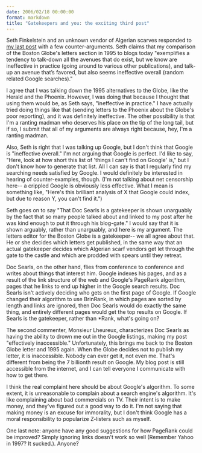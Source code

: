 ```yaml
---
date: 2006/02/18 00:00:00
format: markdown
title: "Gatekeepers and you: the exciting third post"
---
```

Seth Finkelstein and an unknown vendor of Algerian scarves responded to <a href="http://pingswept.org/2006/02/17/doc-searls-is-not-a-gatekeeper">my last post</a> with a few counter-arguments.
Seth claims that my comparison of the Boston Globe's letters section in 1995 to blogs today "exemplifies a tendency to talk-down all the avenues that do exist, but we know are ineffective in practice (going around to various other publications), and talk-up an avenue that’s favored, but also seems ineffective overall (random related Google searches)."

I agree that I was talking down the 1995 alternatives to the Globe, like the Herald and the Phoenix. However, I was doing that because I thought that using them would be, as Seth says, "ineffective in practice." I have actually tried doing things like that (sending letters to the Phoenix about the Globe's poor reporting), and it was definitely ineffective. The other possibility is that I'm a ranting madman who deserves his place on the tip of the long tail, but if so, I submit that all of my arguments are always right because, hey, I'm a ranting madman.

Also, Seth is right that I was talking up Google, but I don't think that Google is "ineffective overall." I'm not arguing that Google is perfect. I'd like to say, "Here, look at how short this list of 'things I can't find on Google' is," but I don't know how to generate that list. All I can say is that I regularly find my searching needs satisfied by Google. I would definitely be interested in hearing of counter-examples, though. (I'm not talking about net censorship here-- a crippled Google is obviously less effective. What I mean is something like, "Here's this brilliant analysis of X that Google could index, but due to reason Y, you can't find it.")

Seth goes on to say "That Doc Searls is a gatekeeper is shown unarguably by the fact that so many people talked about and linked to my post after he was kind enough to put it through his blog-gate."  I would say that it is shown arguably, rather than unarguably, and here is my argument. The letters editor for the Boston Globe is a gatekeeper-- we all agree about that. He or she decides which letters get published, in the same way that an actual gatekeeper decides which Algerian scarf vendors get let through the gate to the castle and which are prodded with spears until they retreat.

Doc Searls, on the other hand, flies from conference to conference and writes about things that interest him. Google indexes his pages, and as a result of the link structure of the web and Google's PageRank algorithm, pages that he links to end up higher in the Google search results. Doc Searls isn't actively deciding who gets on the first page of Google. If Google changed their algorithm to use BrinRank, in which pages are sorted by length and links are ignored, then Doc Searls would do exactly the same thing, and entirely different pages would get the top results on Google. If Searls is the gatekeeper, rather than \*Rank, what's going on?

The second commenter, Monsieur Lheureux, characterizes Doc Searls as having the ability to drown me out in the Google listings, making my post "effectively inaccessible." Unfortunately, this brings me back to the Boston Globe letter and 1995 again. When the Globe decides not to publish my letter, it is inaccessible. Nobody can ever get it, not even me. That's different from being the 7 billionth result on Google. My blog post is still accessible from the internet, and I can tell everyone I communicate with how to get there.

I think the real complaint here should be about Google's algorithm. To some extent, it is unreasonable to complain about a search engine's algorithm. It's like complaining about bad commercials on TV. Their intent is to make money, and they've figured out a good way to do it. I'm not saying that making money is an excuse for immorality, but I don't think Google has a moral responsibility to popularize Z-listers such as myself.

One last note: anyone have any good suggestions for how PageRank could be improved? Simply ignoring links doesn't work so well (Remember Yahoo in 1997? It sucked.). Anyone?

